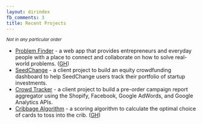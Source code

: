 ```yaml
---
layout: dirindex
fb_comments: 3
title: Recent Projects
---
```


<small>*Not in any particular order*</small>

- [Problem Finder](#) - a web app that provides entrepreneurs and everyday people with a place to connect and collaborate on how to solve real-world problems. ([GH](https://github.com/cmonaghan/problem-finder))
- [SeedChange](#) - a client project to build an equity crowdfunding dashboard to help SeedChange users track their portfolio of startup investments.
- [Crowd Tracker](#) - a client project to build a pre-order campaign report aggregator using the Shopify, Facebook, Google AdWords, and Google Analytics APIs.
- [Cribbage Algorithm](#) - a scoring algorithm to calculate the optimal choice of cards to toss into the crib. ([GH](https://github.com/cmonaghan))
